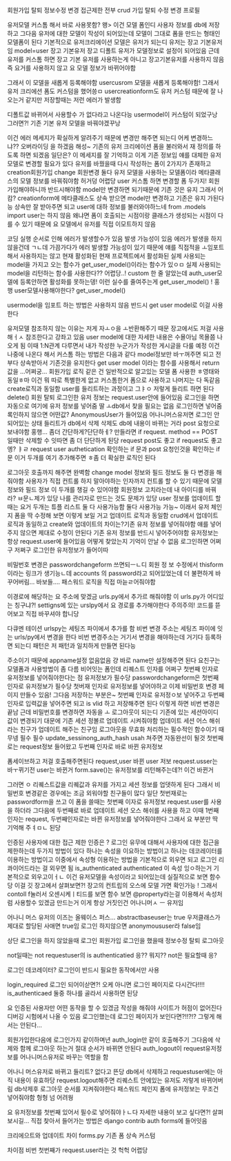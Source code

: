 회원가입 탈퇴 정보수정 변경
접근제한
전부 crud
가입 탈퇴 수정 변경
프로필

유저모델 커스톰 해서 바로 사용못함?
왱>
이건 모델 폼인디
사용자 정보를 db에 저장하고 그다음 유저에 대한 모델이 작성이 되어있는데 모델이 그대로 폼을 만드는 형태인 모델폼이 된다
기본적으로 유저크리에이션 모델은 유저가 되는디
유저는 장고 기본유저임
model=user
장고 기본유저
장고 디폴트 유저가 모델정보로 설정이 되어있음
근데 유저를 커스톰 하면 장고 기본 유저를 사용하는게 아니고 장고기본유저를 사용하지 않음
즉
요거를 사용하지 않고
요 모델 정보가 바뀌어야함

그래서 이 모델을 새롭게 등록해야함
usercusrom 모델을 새롭게 등록해야함!
그래서 유저 크리에션 폼도 커스텀을 했어씅ㅁ
usercreationform도 
유저 커스텀 때문에 잘 나오는거 같지만 저장할때는 저런 에러가 발생함

디폴트값
바뀌어서 사용할수 가 없다라고 나온다능
usermodel이 커스텀이 되었구낭
그러면?!
기존 기본 유저 모델을 바꿔야겠꾸낭


이건 에러 메세지가 확실하게 알려주기 때문에 변경만 해주면 되는디
어케 변경하느냐??
오버라이딩
을 하겠음
해성~
기존의 유저 크리에이션 폼을 불러와서 재 정의를 하도록 하면 되겠음
일단은?
이 메세지를 잘 기억하고
이게 기존 정보임
얘를 대체한 유저 모델로 변경할 필요가 있다
유저를 바꿨을때 다시 작성하는 폼이 2가지가 존재하고 creation회원가입 change 회원변경
둘다 유저 모델을 사용하는 모델폼이라 메타클래스의 모델 정보를 바꿔줘야함
허거덩 어렵당
user 커스톰 하면 변경할 폼 두가지!
회원가입해야하니까 반드시해야함
model만 변경하면 되기때문에 기존 것은 유지
그래서 어캄?
creationform에 메타클래스도 상속 받으면 model만 변경하고 기존은 유지 가된다능
상속만 잘 받아주면 되고 user에 대하 정보를 불러와야하느네 from .models import user는 하지 않음
왜냐면 폼이 호출되는 시점이랑 클래스가 생성되는 시점이 다를 수 있기 때문에 요 모델에서 유저를 직접 이모트하지 않음

코딩 실행 순서로 인해
에러가 발생할수가 있음
발생 가능성이 있음
에러가 발생을 하지 않을건데
ㄱㄴ데 가끔가다가 에러 발생할 가능성이 있기 때문에 얘를 직접적을 ㅗ임포트해서 사용하지는 않고 현재 활성화된 현재 프로젝트에서 활성화된 실제 사용되는 model을 가지고 오는 함수가 get_user_model()이라는 함수가 있ㅇㅁ
실제 사용되는 model을 리턴하는 함수를 사용한다??
어렵당..!
custom 한 줄 알았는데 auth_user모델에 등록안하면 활성화를 못하는뎅! 이런 실수를 줄여주는게 get_user_model()
!
홍행
user모델사용해야한다?
get_user_model()

usermodel을 임포트 하는 방법은 사용하지 않음
반드시 get user model로 이걸 사용한다

유저모델 참조하지 않는 이유는 저게 자ㅗㅇ을 ㅗ반환해주기 때문
장고에서도 저걸 사용해ㅓㅅ 참조한다고 강좌고 있음
user model에 대한 자세한 내용은 수욜아님 목욜쯤 나오게 됨
이때 1:N관계 다루면서 내가 작성한 누군가가 작성한 게시글을 다룰 예정
이건 나중에 나온다
해서 커스톰 하는 방법은 다음과 같다
model정보만 바ㅜ꺼주면 되고 전부다 상속받아서 기존것을 유지한다
get user model 이라는 함수를 사용해서 return 값을 ...어쩌궁...
회원가입 로직 같은 건 일반적으로 알고있는 모델 폼 사용한 ㅎ영태와 동일ㅎ마
이건 뭐 따로 특별한게 없고 커스톰한거 폼으로 사용하고 나머지는 다 독같음
create로직과 동일함
user를 들리트하는 과정이고 그ㅑㅇ 저렇게 들리트 하면 된다
delete()
회원 탈퇴
로그인한 유저 정보는 request.user안에 들어있음
로그인을 하면 자동으로 여기에 유저 정보를 넣어줌 딸 ㅗdb에서 찾을 필요는 없음
로그인하면 넣어줌
록인하지 않으면 어떤값?
AnonymousUser가 들어있음
어나니머스유저면 로그인 안되어있는 상태
들리트가 db에서 삭제
삭제도 db에 내용이 바뀌는 거라 post 요청으로 보내야함
홍행...
좀더 간단하게?단단하ㅔ?
만들라면 if request. method == POST 일때만 삭제할 수 잇따면 좀 더 단단하게 된당
request post도 좋고
if request도 좋고
엥?
ㅑㄹ request user authetication 확인하는 if 문과 post 요청인것을 확인하는 if 문
이거 두개를 여기 추가해주면 ㅎ좀 더 확실한 로직인 된다

로그아웃 호출까지 해주면 완벽함
change model 정보와 필드 정보도 둘 다 변경을 해줘야함 사용자가 직접 컨트롤 하지 말아야하는 인자까지 컨트롤 할 수 있기 때문에 모델정보와 필드 정보 이 두개를 챙길 수 있어야함
회원정보 고치라는데 내 아이디를 바꿔라?
ㅂ문ㄴ제가 있당
나를 관리자로 만드는 것도 문제가 있당
user 정보를 업데이트 할때는 요거 두개는 튜플 리스트 둘 다 사용가능함
둘다 사용가능 가능~
이래서 유저 체인지 폼을 딱 수정해 보면 이렇게 보일 거고 업데이트 로직과 동일함
crud에서 업데이트 로직과 동일하고 create와 업데이트의 차이는?기존 유저 정보를 넣어줘야함
얘를 넣어주지 않으면 제대로 수정이 안된다
기존 유저 정보를 반드시 넣어주어야함
유저정보는 항상 request.user에 들어있음
어떻게 찾았는지 기억이 안날 수 없음
로그인하면 어쩌구 저쩌구
로그인한 유저정보가 들어이따

비밀번호 변경은
passwordchangeform 쓰면되ㅡㄴ디
회원 정 보 수정에서 thisform 이라는 링크가 생기능ㄴ데
accounts 의 password라고 되어있었는데 더 불편하게 바꾸어버림...
바보들....
패스워드 로직을 직접 마늗ㄹ어줘야함

이경로에 해당하는 요 주소에 맞겠금
urls.py에서 추가르 해줘야함
이 urls.py가 어디있는 칭구냐?!
settigns에 있는 urslpy에서 요 경로를 추가해야한다
주의주의!
코드를 뜯어보고 직접 바꾸셔야 합니당

다큐멘 테이션 urlspy는 세팅즈 파이에서 추가를 함
비번 변경 주소는 세팅즈 파이에 잇는 urls/py에서 변경을 한다
비번 변경주소는 거기서 변경을 해야하는데 거기다 등록하면 되는디 패턴은 저 패턴과 일치하게 만들면 된다능

주소이기 때문에 appname설정 없음없음
걍 바로 name만 설정해주면 된다
요친구는 모델폼과 사용방법이 좀 다름
비어잇는 폼인데 리퀘스트 인자를 어쩌구
첫번째 인자로 유저정보를 넣어줘야한다는 점
유저정보가 필수당
passwordchangeform은 첫번째 인자로 유저정보가 필수당
첫버재 인자로 유저정보를 넣어야하고
이제 비밀번호 변경 페이지 만들수 있음!
그다음 저장하는 부분은~
첫번째 인자로 유저정ㅇ보 넣어주고 두번째 인자로 입력값을 넣어주면 되고 is vlid 하고 저장해주면 된다
이렇게 하면 비번 변경은 끝남
근데 비밀번호를 변경하면 자동을 ㅗ 로그아웃이 되는디 기존에 있는 세션아이디 값이 변경되기 대문에 기존 세션 정볼르 업데이트 시켜줘야함
업데이트 세션 어스 해쉬라는 친구가 업데이트 해주는 친구임
로그아웃을 무효화 처리하는 필수적인 함수이기 때무넹
필수 필수
update_sessinong_auth_hash
usah
쳐주면 자동완선이 될것
첫번째로는 request정보 들어왔고 두번째 인자로 바로 바뀐 유저정보

폼세이브하고 저걸 호출해주면된다
request,user 바뀐 user 저보
request.usser는 바ㅜ뀌기전
user는 바뀐거
form.save()는 유저정보를 리턴해주는데?!
이건 바뀐거

그러면 ㅇ 리퀘스트값을 리퀘값과 유저를 가지고 세션 정보를 업뎃하게 된다
그래서 비밀번호 변경같은 경우에는 조금 외워야할 친구들이 많다
일단 첫번재로는 passwordform을 쓰고 이 폼을 쓸때는 첫번째 이자로 유저정보 request.user를 사용을 하더라
그다음에 두번째로 바로 업데이트 세션 오스 해쉬를 사용을 하고 이때 1번째 인자는 request, 두번째인자로는 바뀐 유저정보를 넣어줘야한다
그래서 요 부분만 딱 기억해 주ㅕㅁㄴ 된당

인증된 사용자에 대한 접근 제한
인증은 ?
로그인 유무에 대해서 사용자에 대한 접근을 제한하는데
두가지 방법이 있다
하나는 속성을 이요하는 방법이고 하나는 데코레이터를 이용하는 방법이고
이중에서 속성형 이용하는 방법을 기본적으로 외우면 되고 로그인 리콰이어드라는 걸 외우면 됨
is_authenticated authenticated
이 속성 잉ㅇ하는거 기본적으로 외우고이ㅓㄴ
이건 유저모델을 속성이라고 되어있는데 실질적으로 보면 함수당
이걸 깃 장고에서 살펴보면?!
장고의 컨트립의 오스에 모델 가면 확인가능
!
그래서 contoll f눌러서 오센시케ㅣ티드를 보면 함수 보면 @property라는걸 이용해서 속성처럼 사용할수 있겠금 만드는거
이게 항상 거짓인건 어나니머ㅅ ㅡ 유저임

어나니 머스 유저의 이즈는 올웨이스 퍼스...
abstractbaseuser는 true
우저클래스가 제대로 할당된 사애면 true임
로그인 하지않으면 anonymoususer라 false임

상단 
로그인을 하지 않았을때
로그인 회원가입
로그인을 했을때
정보수정 탈퇴 로그아웃

not일때는 not requestuser의 is authenticatied 응??
뭐지??
not은 필요할때
응?

로그인 데코레이터?
로그인이 반드시 필요한 동작에서만 사용

login_required 로그인 되어이삳면?!
오케 아니면 로그인 페이지로 다시간다!!!!
is_authenticaed 둘중 하나를 골라서 사용하면 된당

요 인증된 사용자만 어떤 동작을 할 수 있겠금 작성을 해줘야
사이트가 허점이 없어진다
디버깅 시험에서 나올 수 있음
로그인했는데 로그인 페이지가 보인다면?!!?!?
그렇게 해서는 안된다...

회원가입한다음에 로그인가지 같이하며년 auth_login만 같이 호출해주기
그다음에 삭제와 함께 로그아웃 하는거
절대 순서가 바뀌면 안된다
auth_logout이 request유저정보를 어나니머스유저로 바꾸는 역할을 함

어나니 머스유저로 바뀌고 들리트?
없다고 뜬당
db에서 삭제하고 requestuser에는 아직 내용이 유효하당
request.logout해주면 리퀘스트 안에있는 유저도 저렇게 바뀌어버림
db삭제후 로그아웃 순서를 지켜줘야한다
패스워드 체인지 폼에 유저정보는 무조건 넣어줘야함
헝헝 넘 어려웡

요 유저정보를 첫번째 있어서 필수로 넣어줘야ㅏㄴ다
자세한 내용이 보고 싶다면?!
살펴보시길...
직접 찾아서 들어가는 방법은
django contrib auth forms에 들어잇음


크리에으트와 업데이트 차이
forms.py 기존 폼 상속 커스텀

차이점
비번 첫번째가 request.user라는 것
헉헉 어렵당
